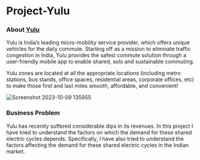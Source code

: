 # Project-Yulu

### About [Yulu](https://www.yulu.bike/)

Yulu is India’s leading micro-mobility service provider, which offers unique vehicles for the daily commute. Starting off as a mission to eliminate traffic congestion in India, Yulu provides the safest commute solution through a user-friendly mobile app to enable shared, solo and sustainable commuting.

Yulu zones are located at all the appropriate locations (including metro stations, bus stands, office spaces, residential areas, corporate offices, etc) to make those first and last miles smooth, affordable, and convenient!

![Screenshot 2023-10-09 135955](https://github.com/Shyamu431/Project-Yulu/assets/144362526/318b380d-7128-43a5-949d-3c2449bb846b)

### Business Problem
Yulu has recently suffered considerable dips in its revenues. In this project I have tried to understand the factors on which the demand for these shared electric cycles depends. Specifically, I have also tried to understand the factors affecting the demand for these shared electric cycles in the Indian market.
